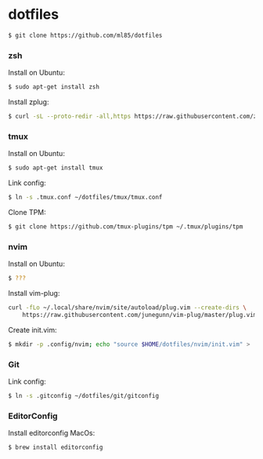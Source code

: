 # dotfiles

```sh
$ git clone https://github.com/ml85/dotfiles
```

### zsh

Install on Ubuntu:

```sh
$ sudo apt-get install zsh
```

Install zplug: 

```sh
$ curl -sL --proto-redir -all,https https://raw.githubusercontent.com/zplug/installer/master/installer.zsh | zsh
```

### tmux

Install on Ubuntu:

```sh
$ sudo apt-get install tmux
```

Link config:

```sh
$ ln -s .tmux.conf ~/dotfiles/tmux/tmux.conf
```

Clone TPM:

```sh
$ git clone https://github.com/tmux-plugins/tpm ~/.tmux/plugins/tpm
```

### nvim

Install on Ubuntu:

```sh
$ ???
```

Install vim-plug:

```sh
curl -fLo ~/.local/share/nvim/site/autoload/plug.vim --create-dirs \
    https://raw.githubusercontent.com/junegunn/vim-plug/master/plug.vim
```

Create init.vim:

```sh
$ mkdir -p .config/nvim; echo "source $HOME/dotfiles/nvim/init.vim" > .config/nvim/init.vim;
```

### Git

Link config:

```sh
$ ln -s .gitconfig ~/dotfiles/git/gitconfig
```

### EditorConfig

Install editorconfig MacOs:

```sh
$ brew install editorconfig
```
